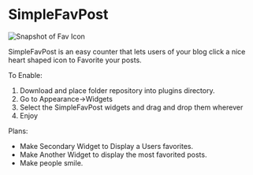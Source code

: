 SimpleFavPost
=============================================

![Snapshot of Fav Icon](/EJEHardenberg/simplefavpost/blob/master/snapshot.jpg "Snapshot of Fav Icon")

SimpleFavPost is an easy counter that lets users of your blog click a 
nice heart shaped icon to Favorite your posts. 

To Enable:

1. Download and place folder repository into plugins directory.
2. Go to Appearance->Widgets
3. Select the SimpleFavPost widgets and drag and drop them wherever
4. Enjoy

Plans:

- Make Secondary Widget to Display a Users favorites.
- Make Another Widget to display the most favorited posts.
- Make people smile.